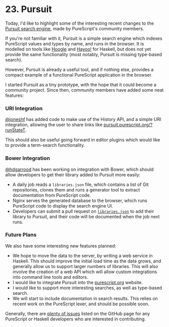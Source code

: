 # 23. Pursuit

Today, I'd like to highlight some of the interesting recent changes to the [Pursuit search engine](http://pursuit.purescript.org/), made by PureScript's community members.

If you're not familiar with it, Pursuit is a simple search engine which indexes PureScript values and types by name, and runs in the browser. It is modelled on tools like [Hoogle](www.haskell.org/hoogle/) and [Hayoo!](http://hayoo.fh-wedel.de/) for Haskell, but does not yet provide the same functionality (most notably, Pursuit is missing type-based search).

However, Pursuit is already a useful tool, and if nothing else, provides a compact example of a functional PureScript application in the browser.

I started Pursuit as a tiny prototype, with the hope that it could become a community project. Since then, community members have added some neat features:

### URI Integration

[@joneshf](http://github.com/joneshf) has added code to make use of the History API, and a simple URI integration, allowing the user to share links like [pursuit.purescript.org/?runStateT](http://pursuit.purescript.org/?runStateT).

This should also be useful going forward in editor plugins which would like to provide a term-search functionality.

### Bower Integration

[@hdgarrood](http://github.com/hdgarrood) has been working on integration with Bower, which should allow developers to get their library added to Pursuit more easily:

- A daily job reads a `libraries.json` file, which contains a list of Git repositories, clones them and runs a generator tool to extract documentation from PureScript code.
- Nginx serves the generated database to the browser, which runs PureScript code to display the search engine UI.
- Developers can submit a pull request on [`libraries.json`](https://github.com/purescript/pursuit/blob/gh-pages/generator/libraries.json) to add their library to Pursuit, and their code will be documented when the job next runs.

### Future Plans

We also have some interesting new features planned:

- We hope to move the data to the server, by writing a web service in Haskell. This should improve the initial load time as the data grows, and generally allow us to support larger numbers of libraries. This will also involve the creation of a web API which will allow custom integrations into command line tools and editors.
- I would like to integrate Pursuit into the [purescript.org](http://purescript.org) website.
- I would like to support more interesting searches, as well as type-based search.
- We will start to include documentation in search results. This relies on recent work on the PureScript lexer, and should be possible soon.

Generally, there are [plenty of issues](https://github.com/purescript/pursuit/issues) listed on the GitHub page for any PureScript or Haskell developers who are interested in contributing.
